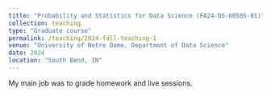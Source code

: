 ```yaml
---
title: "Probability and Statistics for Data Science (FA24-DS-60505-01)"
collection: teaching
type: "Graduate course"
permalink: /teaching/2024-fall-teaching-1
venue: "University of Notre Dame, Department of Data Science"
date: 2024
location: "South Bend, IN"
---
```


My main job was to grade homework and live sessions.

<!--Heading 1-->
<!--======-->
<!---->
<!--Heading 2-->
<!--======-->
<!---->
<!--Heading 3-->
<!--======-->
